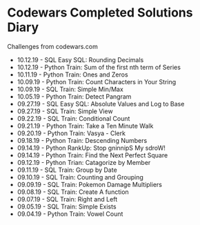 # Codewars Completed Solutions Diary
Challenges from codewars.com
 - 10.12.19 - SQL     Easy SQL: Rounding Decimals
 - 10.12.19 - Python  Train: Sum of the first nth term of Series
 - 10.11.19 - Python  Train: Ones and Zeros
 - 10.09.19 - Python  Train: Count Characters in Your String
 - 10.09.19 - SQL     Train: Simple Min/Max
 - 10.05.19 - Python  Train: Detect Pangram
 - 09.27.19 - SQL     Easy SQL: Absolute Values and Log to Base
 - 09.27.19 - SQL     Train: Simple View
 - 09.22.19 - SQL     Train: Conditional Count
 - 09.21.19 - Python  Train: Take a Ten Minute Walk
 - 09.20.19 - Python  Train: Vasya - Clerk
 - 09.18.19 - Python  Train: Descending Numbers
 - 09.14.19 - Python  RankUp: Stop gninnipS My sdroW!
 - 09.14.19 - Python  Train: Find the Next Perfect Square
 - 09.12.19 - Python  Trian: Catagorize by Member
 - 09.11.19 - SQL     Train: Group by Date
 - 09.10.19 - SQL     Train: Counting and Grouping
 - 09.09.19 - SQL     Train: Pokemon Damage Multipliers
 - 09.08.19 - SQL     Train: Create A function
 - 09.07.19 - SQL     Train: Right and Left
 - 09.05.19 - SQL     Train: Simple Exists
 - 09.04.19 - Python  Train: Vowel Count

